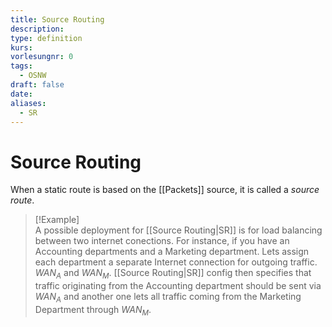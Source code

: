 ```yaml
---
title: Source Routing
description: 
type: definition
kurs: 
vorlesungnr: 0
tags:
  - OSNW
draft: false
date: 
aliases:
  - SR
---
```


# Source Routing

When a static route is based on the [[Packets]] source, it is called a *source route*. 

> [!Example]  
> A possible deployment for [[Source Routing|SR]] is for load balancing between two internet conections. For instance, if you have an Accounting departments and a Marketing department. Lets assign each department a separate Internet connection for outgoing traffic. $WAN_A$ and $WAN_M$. [[Source Routing|SR]] config then specifies that traffic originating from the Accounting department should be sent via $WAN_A$ and another one lets all traffic coming from the Marketing Department through $WAN_M$.